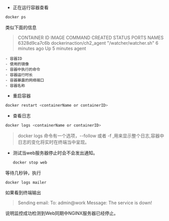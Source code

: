 - 正在运行容器查看
```sh
docker ps
```
类似下面的信息
>CONTAINER ID        IMAGE                       COMMAND                  CREATED             STATUS              PORTS               NAMES
6328d9ca7c6b        dockerinaction/ch2_agent    "/watcher/watcher.sh"    6 minutes ago       Up 5 minutes                            agent

    - 容器ID
    - 使用的镜像
    - 容器中执行的命令
    - 容器运行时长
    - 容器暴露的网络端口
    - 容器名称
    
- 重启容器
```sh
docker restart <containerName or containerID>
```

- 查看日志
```sh
docker logs <containerName or containerID>
```
> docker logs 命令有一个选项，--follow 或者 -f ,用来显示整个日志,容器中日志的变化将实时在终端当中呈现。


- 测试当web服务器停止时会不会发出通知。
    ```sh
    docker stop web
    ```
等待几秒钟，执行
```sh
docker logs mailer
```
如果看到终端输出
>Sending email: To: admin@work  Message: The service is down!


说明监控成功检测到Web同期中NGINX服务器已经停止。












































































